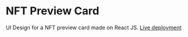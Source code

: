 # NFT Preview Card
UI Design for a NFT preview card made on React JS.
[Live deployment](https://happy-perlman-d7b7dc.netlify.app/)